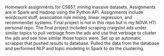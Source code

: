 Homework assignments for CS657, mining massive datasets. Assignments are in Spark and Hadoop using the Python API.  Assignments include wordcount stuff, association rule mining, linear regression, and recommender systems. Final project is not in this repo but in my NOVA HTI personal repo.  The final project included scraping craigslist ads under similar topics to pull verbiage from the ads and use that verbiage to cluster the ads and see how similar those topics were. Set up an automatic scrapper that pushed results to database.  Pulled the data from the database and performed NLP and topic modeling in Spark to do the clustering.



